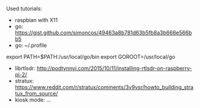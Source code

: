  

Used tutorials:

* raspbian with X11
* go: https://gist.github.com/simoncos/49463a8b781d63b5fb8a3b666e566bb5
* go: ~/.profile

export PATH=$PATH:/usr/local/go/bin
export GOROOT=/usr/local/go


* librtlsdr: http://podtynnyi.com/2015/10/11/installing-rtlsdr-on-raspberry-pi-2/
* stratux: https://www.reddit.com/r/stratux/comments/3v9vsr/howto_building_stratux_from_source/
* kiosk mode: ...
